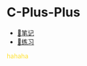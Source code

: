 # C-Plus-Plus

- [:notebook_with_decorative_cover:笔记](./note/README.md)
- [:pencil:练习](./exercise/README.md)

<font color=#fefe123>hahaha</font>
